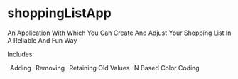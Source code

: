 # shoppingListApp
An Application With Which You Can Create And Adjust Your Shopping List In A Reliable And Fun Way

Includes:

-Adding
-Removing
-Retaining Old Values
-N Based Color Coding
